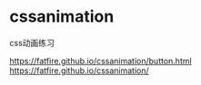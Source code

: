 # cssanimation
css动画练习

https://fatfire.github.io/cssanimation/button.html 
https://fatfire.github.io/cssanimation/
